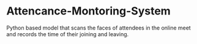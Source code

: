 # Attencance-Montoring-System
Python based model that scans the faces of attendees in the online meet and records the time of their joining and leaving. 
